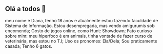 ## Olá a todos 👋
meu nome é Diana, tenho 18 anos e atualmente estou fazendo faculdade de Sistema de Informação.
Estou desempregada, mas vendo amigurumis sob encomenda;
Gosto de jogos online, como Hunt: Showdown;
Fato curioso sobre mim: meu hiperfoco é em animais, tinha vontade de fazer curso de veterinária, mas estou no T.I;
Uso os pronomes: Ela/Dela;
Sou praticamente casada;
Tenho 6 gatos.
<!--
**NightAngel1227/NightAngel1227** is a ✨ _special_ ✨ repository because its `README.md` (this file) appears on your GitHub profile.

Here are some ideas to get you started:

- 🔭 I’m currently working on ...
- 🌱 I’m currently learning ...
- 👯 I’m looking to collaborate on ...
- 🤔 I’m looking for help with ...
- 💬 Ask me about ...
- 📫 How to reach me: ...
- 😄 Pronouns: ...
- ⚡ Fun fact: ...
-->
